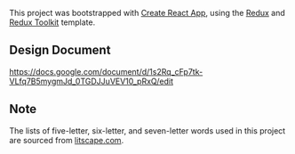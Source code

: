 This project was bootstrapped with [Create React App](https://github.com/facebook/create-react-app), using
the [Redux](https://redux.js.org/) and [Redux Toolkit](https://redux-toolkit.js.org/) template.

## Design Document

https://docs.google.com/document/d/1s2Rq_cFp7tk-VLfq7B5mygmJd_0TGDJJuVEV10_pRxQ/edit

## Note

The lists of five-letter, six-letter, and seven-letter words used in this project are sourced
from [litscape.com](https://www.litscape.com/words/litscape_default_word_list.html).
